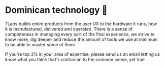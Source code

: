 # Dominican technology 🩵

7Labs builds entire products from the user UX to the hardware it runs, how it is manufactured, delivered and operated. There is a sense of completeness in managing every part of the final experience, we strive to know more, dig deeper and reduce the amount of tools we use at minimum to be able to master some of them

If you're top 3% in your area of expertise, please send us an email letting us know what you think that's contrarian to the common sense, yet true


